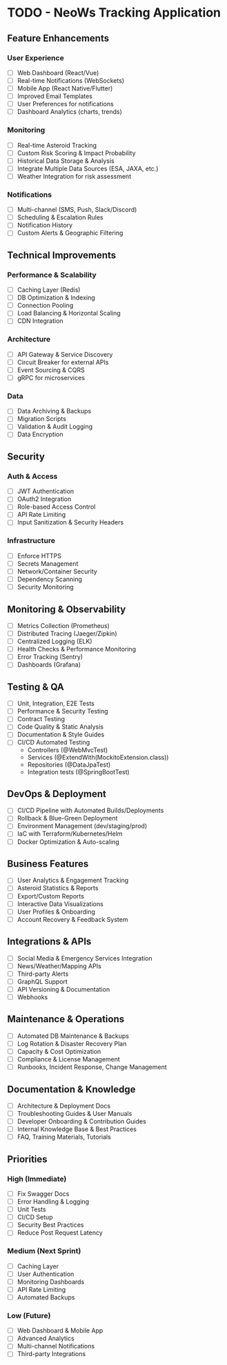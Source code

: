 # TODO - NeoWs Tracking Application

## Feature Enhancements

### User Experience

- [ ] Web Dashboard (React/Vue)
- [ ] Real-time Notifications (WebSockets)
- [ ] Mobile App (React Native/Flutter)
- [ ] Improved Email Templates
- [ ] User Preferences for notifications
- [ ] Dashboard Analytics (charts, trends)

### Monitoring

- [ ] Real-time Asteroid Tracking
- [ ] Custom Risk Scoring & Impact Probability
- [ ] Historical Data Storage & Analysis
- [ ] Integrate Multiple Data Sources (ESA, JAXA, etc.)
- [ ] Weather Integration for risk assessment

### Notifications

- [ ] Multi-channel (SMS, Push, Slack/Discord)
- [ ] Scheduling & Escalation Rules
- [ ] Notification History
- [ ] Custom Alerts & Geographic Filtering

## Technical Improvements

### Performance & Scalability

- [ ] Caching Layer (Redis)
- [ ] DB Optimization & Indexing
- [ ] Connection Pooling
- [ ] Load Balancing & Horizontal Scaling
- [ ] CDN Integration

### Architecture

- [ ] API Gateway & Service Discovery
- [ ] Circuit Breaker for external APIs
- [ ] Event Sourcing & CQRS
- [ ] gRPC for microservices

### Data

- [ ] Data Archiving & Backups
- [ ] Migration Scripts
- [ ] Validation & Audit Logging
- [ ] Data Encryption

## Security

### Auth & Access

- [ ] JWT Authentication
- [ ] OAuth2 Integration
- [ ] Role-based Access Control
- [ ] API Rate Limiting
- [ ] Input Sanitization & Security Headers

### Infrastructure

- [ ] Enforce HTTPS
- [ ] Secrets Management
- [ ] Network/Container Security
- [ ] Dependency Scanning
- [ ] Security Monitoring

## Monitoring & Observability

- [ ] Metrics Collection (Prometheus)
- [ ] Distributed Tracing (Jaeger/Zipkin)
- [ ] Centralized Logging (ELK)
- [ ] Health Checks & Performance Monitoring
- [ ] Error Tracking (Sentry)
- [ ] Dashboards (Grafana)

## Testing & QA

- [ ] Unit, Integration, E2E Tests
- [ ] Performance & Security Testing
- [ ] Contract Testing
- [ ] Code Quality & Static Analysis
- [ ] Documentation & Style Guides
- [ ] CI/CD Automated Testing
  - Controllers (@WebMvcTest)
  - Services (@ExtendWith(MockitoExtension.class))
  - Repositories (@DataJpaTest)
  - Integration tests (@SpringBootTest)

## DevOps & Deployment

- [ ] CI/CD Pipeline with Automated Builds/Deployments
- [ ] Rollback & Blue-Green Deployment
- [ ] Environment Management (dev/staging/prod)
- [ ] IaC with Terraform/Kubernetes/Helm
- [ ] Docker Optimization & Auto-scaling

## Business Features

- [ ] User Analytics & Engagement Tracking
- [ ] Asteroid Statistics & Reports
- [ ] Export/Custom Reports
- [ ] Interactive Data Visualizations
- [ ] User Profiles & Onboarding
- [ ] Account Recovery & Feedback System

## Integrations & APIs

- [ ] Social Media & Emergency Services Integration
- [ ] News/Weather/Mapping APIs
- [ ] Third-party Alerts
- [ ] GraphQL Support
- [ ] API Versioning & Documentation
- [ ] Webhooks

## Maintenance & Operations

- [ ] Automated DB Maintenance & Backups
- [ ] Log Rotation & Disaster Recovery Plan
- [ ] Capacity & Cost Optimization
- [ ] Compliance & License Management
- [ ] Runbooks, Incident Response, Change Management

## Documentation & Knowledge

- [ ] Architecture & Deployment Docs
- [ ] Troubleshooting Guides & User Manuals
- [ ] Developer Onboarding & Contribution Guides
- [ ] Internal Knowledge Base & Best Practices
- [ ] FAQ, Training Materials, Tutorials

## Priorities

### High (Immediate)

- [ ] Fix Swagger Docs
- [ ] Error Handling & Logging
- [ ] Unit Tests
- [ ] CI/CD Setup
- [ ] Security Best Practices
- [ ] Reduce Post Request Latency

### Medium (Next Sprint)

- [ ] Caching Layer
- [ ] User Authentication
- [ ] Monitoring Dashboards
- [ ] API Rate Limiting
- [ ] Automated Backups

### Low (Future)

- [ ] Web Dashboard & Mobile App
- [ ] Advanced Analytics
- [ ] Multi-channel Notifications
- [ ] Third-party Integrations
